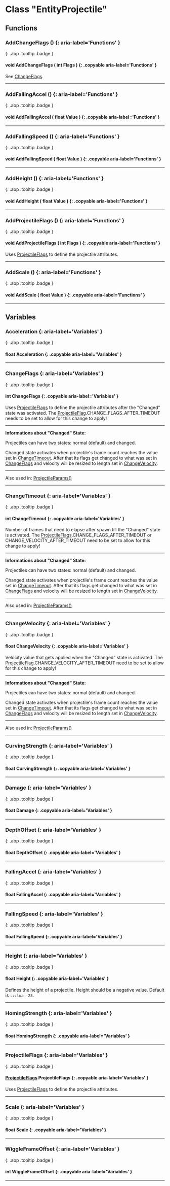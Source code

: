 # Class "EntityProjectile"
## Functions
### AddChangeFlags () {: aria-label='Functions' }
[ ](#){: .abp .tooltip .badge }
#### void AddChangeFlags ( int Flags ) {: .copyable aria-label='Functions' }

See [ChangeFlags](#ChangeFlags).
___ 
### AddFallingAccel () {: aria-label='Functions' }
[ ](#){: .abp .tooltip .badge }
#### void AddFallingAccel ( float Value ) {: .copyable aria-label='Functions' }

___ 
### AddFallingSpeed () {: aria-label='Functions' }
[ ](#){: .abp .tooltip .badge }
#### void AddFallingSpeed ( float Value ) {: .copyable aria-label='Functions' }

___ 
### AddHeight () {: aria-label='Functions' }
[ ](#){: .abp .tooltip .badge }
#### void AddHeight ( float Value ) {: .copyable aria-label='Functions' }

___ 
### AddProjectileFlags () {: aria-label='Functions' }
[ ](#){: .abp .tooltip .badge }
#### void AddProjectileFlags ( int Flags ) {: .copyable aria-label='Functions' }

Uses [ProjectileFlags](../enums/ProjectileFlags) to define the projectile attributes.
___ 
### AddScale () {: aria-label='Functions' }
[ ](#){: .abp .tooltip .badge }
#### void AddScale ( float Value ) {: .copyable aria-label='Functions' }

___ 
## Variables
### Acceleration {: aria-label='Variables' }
[ ](#){: .abp .tooltip .badge }
#### float Acceleration  {: .copyable aria-label='Variables' }

___ 
### ChangeFlags {: aria-label='Variables' }
[ ](#){: .abp .tooltip .badge }
#### int ChangeFlags  {: .copyable aria-label='Variables' }

Uses [ProjectileFlags](../enums/ProjectileFlags) to define the projectile attributes after the "Changed" state was activated.
The [ProjectileFlag](../enums/ProjectileFlags).CHANGE_FLAGS_AFTER_TIMEOUT needs to be set to allow for this change to apply!
____
**Informations about "Changed" State:**

Projectiles can have two states: normal (default) and changed.


Changed state activates when projectile's frame count reaches the value set in [ChangeTimeout](#ChangeTimeout). After that its flags get changed to what was set in [ChangeFlags](#ChangeFlags) and velocity will be resized to length set in [ChangeVelocity](#ChangeVelocity).
____
Also used in: [ProjectileParams()](../ProjectileParams)
___ 
### ChangeTimeout {: aria-label='Variables' }
[ ](#){: .abp .tooltip .badge }
#### int ChangeTimeout  {: .copyable aria-label='Variables' }

Number of frames that need to elapse after spawn till the "Changed" state is activated.
The [ProjectileFlags](../enums/ProjectileFlags).CHANGE_FLAGS_AFTER_TIMEOUT or CHANGE_VELOCITY_AFTER_TIMEOUT need to be set to allow for this change to apply!
____
**Informations about "Changed" State:**

Projectiles can have two states: normal (default) and changed.


Changed state activates when projectile's frame count reaches the value set in [ChangeTimeout](#ChangeTimeout). After that its flags get changed to what was set in [ChangeFlags](#ChangeFlags) and velocity will be resized to length set in [ChangeVelocity](#ChangeVelocity).
____
Also used in: [ProjectileParams()](../ProjectileParams)
___ 
### ChangeVelocity {: aria-label='Variables' }
[ ](#){: .abp .tooltip .badge }
#### float ChangeVelocity  {: .copyable aria-label='Variables' }

Velocity value that gets applied when the "Changed" state is activated.
The [ProjectileFlag](../enums/ProjectileFlags).CHANGE_VELOCITY_AFTER_TIMEOUT need to be set to allow for this change to apply!
____
**Informations about "Changed" State:**

Projectiles can have two states: normal (default) and changed.


Changed state activates when projectile's frame count reaches the value set in [ChangeTimeout](#ChangeTimeout). After that its flags get changed to what was set in [ChangeFlags](#ChangeFlags) and velocity will be resized to length set in [ChangeVelocity](#ChangeVelocity).
____
Also used in: [ProjectileParams()](../ProjectileParams)
___ 
### CurvingStrength {: aria-label='Variables' }
[ ](#){: .abp .tooltip .badge }
#### float CurvingStrength  {: .copyable aria-label='Variables' }

___ 
### Damage {: aria-label='Variables' }
[ ](#){: .abp .tooltip .badge }
#### float Damage  {: .copyable aria-label='Variables' }

___ 
### DepthOffset {: aria-label='Variables' }
[ ](#){: .abp .tooltip .badge }
#### float DepthOffset  {: .copyable aria-label='Variables' }

___ 
### FallingAccel {: aria-label='Variables' }
[ ](#){: .abp .tooltip .badge }
#### float FallingAccel  {: .copyable aria-label='Variables' }

___ 
### FallingSpeed {: aria-label='Variables' }
[ ](#){: .abp .tooltip .badge }
#### float FallingSpeed  {: .copyable aria-label='Variables' }

___ 
### Height {: aria-label='Variables' }
[ ](#){: .abp .tooltip .badge }
#### float Height  {: .copyable aria-label='Variables' }

Defines the height of a projectile. Height should be a negative value. Default is `:::lua -23`.
___ 
### HomingStrength {: aria-label='Variables' }
[ ](#){: .abp .tooltip .badge }
#### float HomingStrength  {: .copyable aria-label='Variables' }

___ 
### ProjectileFlags {: aria-label='Variables' }
[ ](#){: .abp .tooltip .badge }
#### [ProjectileFlags](../enums/ProjectileFlags) ProjectileFlags {: .copyable aria-label='Variables' }

Uses [ProjectileFlags](../enums/ProjectileFlags) to define the projectile attributes.
___ 
### Scale {: aria-label='Variables' }
[ ](#){: .abp .tooltip .badge }
#### float Scale  {: .copyable aria-label='Variables' }

___ 
### WiggleFrameOffset {: aria-label='Variables' }
[ ](#){: .abp .tooltip .badge }
#### int WiggleFrameOffset  {: .copyable aria-label='Variables' }

___ 
